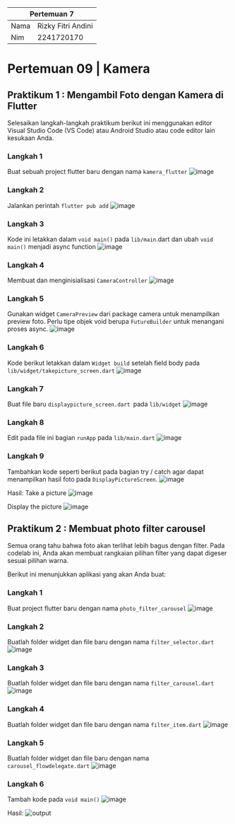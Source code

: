 <table>
    <thead>
        <th style="text-align: center;" colspan="2">Pertemuan 7</th>
    </thead>
    <tbody>
        <tr>
            <td>Nama</td>
            <td>Rizky Fitri Andini</td>
        </tr>
        <tr>
            <td>Nim</td>
            <td>2241720170</td>
        </tr>
    </tbody>
</table>

# **Pertemuan 09 | Kamera**

## Praktikum 1 : Mengambil Foto dengan Kamera di Flutter
Selesaikan langkah-langkah praktikum berikut ini menggunakan editor Visual Studio Code (VS Code) atau Android Studio atau code editor lain kesukaan Anda.
### Langkah 1
Buat sebuah project flutter baru dengan nama `kamera_flutter`
![image](./doc/02.png)

### Langkah 2
Jalankan perintah `flutter pub add`
![image](./doc/01.png)

### Langkah 3
Kode ini letakkan dalam `void main()` pada `lib/main`.dart dan ubah `void main()` menjadi async function 
![image](./doc/03.png)

### Langkah 4
Membuat dan menginisialisasi `CameraController`
![image](./doc/04.png)

### Langkah 5
Gunakan widget `CameraPreview` dari package camera untuk menampilkan preview foto. Perlu tipe objek void berupa `FutureBuilder` untuk menangani proses async.
![image](./doc/05.png)

### Langkah 6
Kode berikut letakkan dalam `Widget build` setelah field body pada `lib/widget/takepicture_screen.dart`
![image](./doc/06.png)

### Langkah 7
Buat file baru `displaypicture_screen.dart `pada `lib/widget`
![image](./doc/07.png)

### Langkah 8
Edit pada file ini bagian `runApp` pada `lib/main.dart`
![image](./doc/08.png)

### Langkah 9
Tambahkan kode seperti berikut pada bagian try / catch agar dapat menampilkan hasil foto pada `DisplayPictureScreen`.
![image](./doc/09.png)

Hasil:
Take a picture
![image](./doc/10.jpg)

Display the picture
![image](./doc/11.jpg)

## Praktikum 2 : Membuat photo filter carousel
Semua orang tahu bahwa foto akan terlihat lebih bagus dengan filter. Pada codelab ini, Anda akan membuat rangkaian pilihan filter yang dapat digeser sesuai pilihan warna.

Berikut ini menunjukkan aplikasi yang akan Anda buat:

### Langkah 1
Buat project flutter baru dengan nama `photo_filter_carousel`
![image](./doc/12.png)

### Langkah 2
Buatlah folder widget dan file baru dengan nama `filter_selector.dart`
![image](./doc/13.png)

### Langkah 3
Buatlah folder widget dan file baru dengan nama `filter_carousel.dart`
![image](./doc/14.png)

### Langkah 4
Buatlah folder widget dan file baru dengan nama `filter_item.dart`
![image](./doc/16.png)

### Langkah 5
Buatlah folder widget dan file baru dengan nama `carousel_flowdelegate.dart`
![image](./doc/15.png)

### Langkah 6
Tambah kode pada `void main()`
![image](./doc/17.png)

Hasil:
![output](./doc/18.gif)

